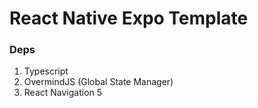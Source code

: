 # React Native Expo Template

### Deps

1. Typescript
2. OvermindJS (Global State Manager)
3. React Navigation 5
